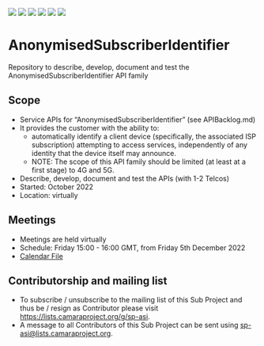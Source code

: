 <a href="https://github.com/camaraproject/AnonymisedSubscriberIdentifier/commits/" title="Last Commit"><img src="https://img.shields.io/github/last-commit/camaraproject/AnonymisedSubscriberIdentifier?style=plastic"></a>
<a href="https://github.com/camaraproject/AnonymisedSubscriberIdentifier/issues" title="Open Issues"><img src="https://img.shields.io/github/issues/camaraproject/AnonymisedSubscriberIdentifier?style=plastic"></a>
<a href="https://github.com/camaraproject/AnonymisedSubscriberIdentifier/pulls" title="Open Pull Requests"><img src="https://img.shields.io/github/issues-pr/camaraproject/AnonymisedSubscriberIdentifier?style=plastic"></a>
<a href="https://github.com/camaraproject/AnonymisedSubscriberIdentifier/graphs/contributors" title="Contributors"><img src="https://img.shields.io/github/contributors/camaraproject/AnonymisedSubscriberIdentifier?style=plastic"></a>
<a href="https://github.com/camaraproject/AnonymisedSubscriberIdentifier" title="Repo Size"><img src="https://img.shields.io/github/repo-size/camaraproject/AnonymisedSubscriberIdentifier?style=plastic"></a>
<a href="https://github.com/camaraproject/AnonymisedSubscriberIdentifier/blob/main/LICENSE" title="License"><img src="https://img.shields.io/badge/License-Apache%202.0-green.svg?style=plastic"></a>

# AnonymisedSubscriberIdentifier
Repository to describe, develop, document and test the AnonymisedSubscriberIdentifier API family

## Scope
* Service APIs for “AnonymisedSubscriberIdentifier” (see APIBacklog.md)  
* It provides the customer with the ability to:  
  * automatically identify a client device (specifically, the associated ISP subscription) attempting to access services, independently of any identity that the device itself may announce.
  * NOTE: The scope of this API family should be limited (at least at a first stage) to 4G and 5G.  
* Describe, develop, document and test the APIs (with 1-2 Telcos)  
* Started: October 2022
* Location: virtually  

## Meetings
* Meetings are held virtually
* Schedule: Friday 15:00 - 16:00 GMT, from Friday 5th December 2022
* [Calendar File](https://github.com/camaraproject/AnonymisedSubscriberIdentifier/blob/main/documentation/MeetingMinutes/CAMARA%20Anonymised%20Subscriber%20Identity%20and%20Device%20Identifier%20WG%20Bi-Weekly%20Meeting.ics)

## Contributorship and mailing list
* To subscribe / unsubscribe to the mailing list of this Sub Project and thus be / resign as Contributor please visit <https://lists.camaraproject.org/g/sp-asi>.
* A message to all Contributors of this Sub Project can be sent using <sp-asi@lists.camaraproject.org>.
